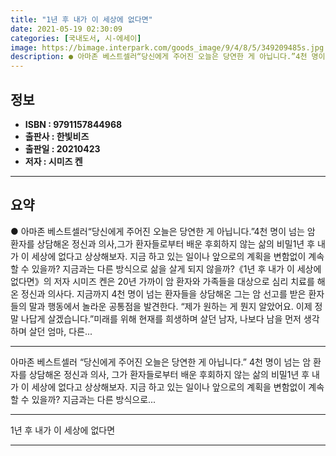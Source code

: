 ```yaml
---
title: "1년 후 내가 이 세상에 없다면"
date: 2021-05-19 02:30:09
categories: [국내도서, 시-에세이]
image: https://bimage.interpark.com/goods_image/9/4/8/5/349209485s.jpg
description: ● 아마존 베스트셀러“당신에게 주어진 오늘은 당연한 게 아닙니다.”4천 명이 넘는 암 환자를 상담해온 정신과 의사,그가 환자들로부터 배운 후회하지 않는 삶의 비밀1년 후 내가 이 세상에 없다고 상상해보자. 지금 하고 있는 일이나 앞으로의 계획을 변함없이 계속할 수 있을까? 지금과는 다
---
```


## **정보**

- **ISBN : 9791157844968**
- **출판사 : 한빛비즈**
- **출판일 : 20210423**
- **저자 : 시미즈 켄**

------



## **요약**

●  아마존 베스트셀러“당신에게 주어진 오늘은 당연한 게 아닙니다.”4천 명이 넘는 암 환자를 상담해온 정신과 의사,그가 환자들로부터 배운 후회하지 않는 삶의 비밀1년 후 내가 이 세상에 없다고 상상해보자. 지금 하고 있는 일이나 앞으로의 계획을 변함없이 계속할 수 있을까? 지금과는 다른 방식으로 삶을 살게 되지 않을까?《1년 후 내가 이 세상에 없다면》의 저자 시미즈 켄은 20년 가까이 암 환자와 가족들을 대상으로 심리 치료를 해온 정신과 의사다. 지금까지 4천 명이 넘는 환자들을 상담해온 그는 암 선고를 받은 환자들의 말과 행동에서 놀라운 공통점을 발견한다. “제가 원하는 게 뭔지 알았어요. 이제 정말 나답게 살겠습니다.”미래를 위해 현재를 희생하며 살던 남자, 나보다 남을 먼저 생각하며 살던 엄마, 다른...

------

아마존 베스트셀러
“당신에게 주어진 오늘은 당연한 게 아닙니다.”
4천 명이 넘는 암 환자를 상담해온 정신과 의사,
그가 환자들로부터 배운 후회하지 않는 삶의 비밀1년 후 내가 이 세상에 없다고 상상해보자. 지금 하고 있는 일이나 앞으로의 계획을 변함없이 계속할 수 있을까? 지금과는 다른 방식으로... 

------


1년 후 내가 이 세상에 없다면 

------


